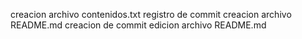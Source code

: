 creacion archivo contenidos.txt
registro de commit
creacion archivo README.md
creacion de commit
edicion archivo README.md

